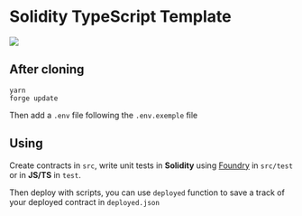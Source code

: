 # Solidity TypeScript Template

![](https://img.shields.io/badge/Node.js-v16.15.0-blue)

## After cloning

```
yarn
forge update
```

Then add a `.env` file following the `.env.exemple` file

## Using

Create contracts in `src`, write unit tests in **Solidity** using [Foundry](https://book.getfoundry.sh/forge/writing-tests.html) in `src/test` or in **JS/TS** in `test`.

Then deploy with scripts, you can use `deployed` function to save a track of your deployed contract in `deployed.json`
